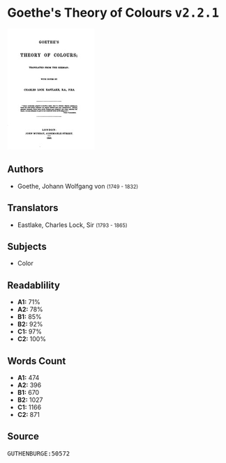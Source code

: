 # Goethe's Theory of Colours <kbd>v2.2.1</kbd>

![](./cover.medium.jpg "")

## Authors


 - Goethe, Johann Wolfgang von <small>(1749 - 1832)</small>

## Translators


 - Eastlake, Charles Lock, Sir <small>(1793 - 1865)</small>

## Subjects


 - Color

## Readablility


 - **A1:** 71%
 - **A2:** 78%
 - **B1:** 85%
 - **B2:** 92%
 - **C1:** 97%
 - **C2:** 100%

## Words Count


 - **A1:** 474
 - **A2:** 396
 - **B1:** 670
 - **B2:** 1027
 - **C1:** 1166
 - **C2:** 871

## Source


<kbd>GUTHENBURGE:50572</kbd>
